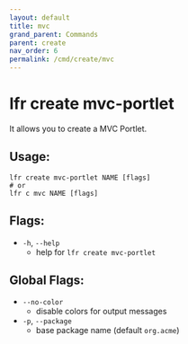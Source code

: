 ```yaml
---
layout: default
title: mvc
grand_parent: Commands
parent: create
nav_order: 6
permalink: /cmd/create/mvc
---
```


# lfr create mvc-portlet

It allows you to create a MVC Portlet.

## Usage:
```shell
lfr create mvc-portlet NAME [flags]
# or
lfr c mvc NAME [flags]
```

## Flags:
- `-h`, `--help`
  - help for `lfr create mvc-portlet`

## Global Flags:
- `--no-color`
  - disable colors for output messages
- `-p`, `--package`
  - base package name (default `org.acme`)